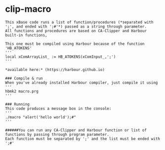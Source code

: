 # clip-macro
	This xBase code runs a list of function/procedures (*separated with ';', and ended with ';#'*) passed as a string through parameter. 
	All functions and procedures are based on CA-Clipper and Harbour built-in functions, 
	
	This one must be compiled using Harbour because of the function 'HB_ATOKENS'
	'''
	local xComArrayList_ := HB_ATOKENS(xComInput_,';')
	'''

	*available here:* (https://harbour.github.io)

	### Compile & run
	When you've already installed Harbour compiler, just compile it using 
	'''
	hbmk2 macro.prg
	'''
	
	### Running
	This code produces a message box in the console:
	'''
	./macro "alert('hello world');#"	
	'''

	######You can run any CA-Clipper and Harbour function or list of functions by passing through program parameter.
	Each function must be separated by ';' and the list must be ended with ';#'
